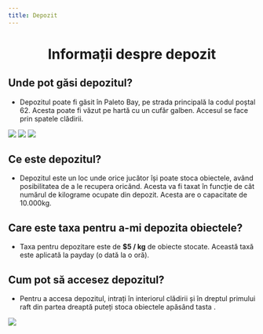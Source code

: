 ```yaml
---
title: Depozit
---
```


<script setup> 
    import KeyIcon from '../.vitepress/components/KeyIcon.vue'
</script>

# <center>Informații despre depozit</center>

## Unde pot găsi depozitul?

- Depozitul poate fi găsit în Paleto Bay, pe strada principală la codul poștal 62. Acesta poate fi văzut pe hartă cu un cufăr galben. Accesul se face prin spatele clădirii.

![](https://i.imgur.com/6kIW512.png)
![](https://i.imgur.com/zw4oA2v.png)
![](https://i.imgur.com/KqOdace.png)

## Ce este depozitul?

- Depozitul este un loc unde orice jucător își poate stoca obiectele, având posibilitatea de a le recupera oricând. Acesta va fi taxat în funcție de cât numărul de kilograme ocupate din depozit. Acesta are o capacitate de 10.000kg.

## Care este taxa pentru a-mi depozita obiectele?

- Taxa pentru depozitare este de **$5 / kg** de obiecte stocate. Această taxă este aplicată la payday (o dată la o oră).

## Cum pot să accesez depozitul?

- Pentru a accesa depozitul, intrați în interiorul clădirii și în dreptul primului raft din partea dreaptă puteți stoca obiectele apăsând tasta <KeyIcon keyType="e"/>.

![](https://i.imgur.com/PW7S7dr.png)
